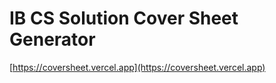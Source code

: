 # IB CS Solution Cover Sheet Generator

[https://coversheet.vercel.app](https://coversheet.vercel.app)
